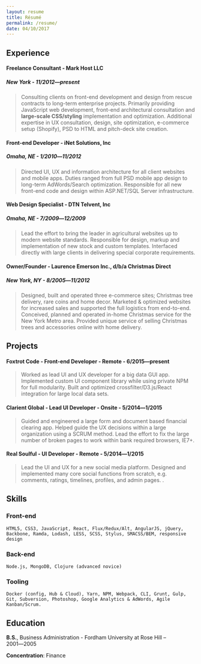 ```yaml
---
layout: resume
title: Résumé
permalink: /resume/
date: 04/10/2017
---
```



## Experience

#### Freelance Consultant - Mark Host LLC
##### New York - 11/2012―present

> Consulting clients on front-end development and design from rescue contracts to long-term enterprise projects.  Primarily providing JavaScript web development, front-end architectural consultation and **large-scale CSS/styling** implementation and optimization.  Additional expertise in UX consultation, design, site optimization, e-commerce setup (Shopify), PSD to HTML and pitch-deck site creation.



#### Front-end Developer - iNet Solutions, Inc
##### Omaha, NE - 1/2010―11/2012

> Directed UI, UX and information architecture for all client websites and mobile apps.  Duties ranged from full PSD mobile app design to long-term AdWords/Search optimization.  Responsible for all new front-end code and design within ASP.NET/SQL Server infrastructure.



#### Web Design Specialist - DTN Telvent, Inc 
##### Omaha, NE - 7/2009―12/2009

> Lead the effort to bring the leader in agricultural websites up to modern website standards.  Responsible for design, markup and implementation of new stock and custom templates.  Interfaced directly with large clients in delivering special corporate requirements.




#### Owner/Founder - Laurence Emerson Inc., d/b/a Christmas Direct
##### New York, NY - 8/2005―11/2012

> Designed, built and operated three e-commerce sites; Christmas tree delivery, rare coins and home decor.  Marketed & optimized websites for increased sales and supported the full logistics from end-to-end.  Conceived, planned and operated in-home Christmas service for the New York Metro area.  Provided unique service of selling Christmas trees and accessories online with home delivery.





## Projects

#### Foxtrot Code - Front-end Developer - Remote - 6/2015―present
> Worked as lead UI and UX developer for a big data GUI app.  Implemented custom UI component library while using private NPM for full modularity.  Built and optimized crossfilter/D3.js/React integration for large local data sets.

#### Clarient Global - Lead UI Developer - Onsite - 5/2014―1/2015
> Guided and engineered a large form and document based financial clearing app.  Helped guide the UX decisions within a large organization using a SCRUM method.  Lead the effort to fix the large number of broken pages to work within bank required browsers, IE7+.

#### Real Soulful - UI Developer - Remote - 5/2014―1/2015
> Lead the UI and UX for a new social media platform.  Designed and implemented many core social functions from scratch, e.g. comments, ratings, timelines, profiles, and admin pages.
.


## Skills


### Front-end 
`HTML5, CSS3, JavaScript, React, Flux/Redux/Alt, AngularJS, jQuery, Backbone, Ramda, Lodash, LESS, SCSS, Stylus, SMACSS/BEM, responsive design`


### Back-end
 `Node.js, MongoDB, Clojure (advanced novice)`


### Tooling
`Docker (config, Hub & Cloud), Yarn, NPM, Webpack, CLI, Grunt, Gulp, Git, Subversion, Photoshop, Google Analytics & AdWords, Agile Kanban/Scrum.`


## Education

**B.S.**, Business Administration - Fordham University at Rose Hill – 2001―2005

**Concentration**: Finance




